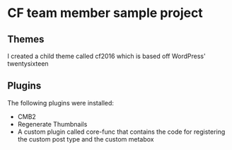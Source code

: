 # CF team member sample project
## Themes
I created a child theme called cf2016 which is based off WordPress' twentysixteen

## Plugins
The following plugins were installed:
- CMB2
- Regenerate Thumbnails
- A custom plugin called core-func that contains the code for registering the custom post type and the custom metabox
